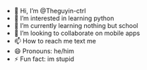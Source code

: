 - 👋 Hi, I’m @Theguyin-ctrl
- 👀 I’m interested in learning python
- 🌱 I’m currently learning nothing but school
- 💞️ I’m looking to collaborate on mobile apps
- 📫 How to reach me text me
- 😄 Pronouns: he/him
- ⚡ Fun fact: im stupid

<!---
Theguyin-ctrl/Theguyin-ctrl is a ✨ special ✨ repository because its `README.md` (this file) appears on your GitHub profile.
You can click the Preview link to take a look at your changes.
--->
